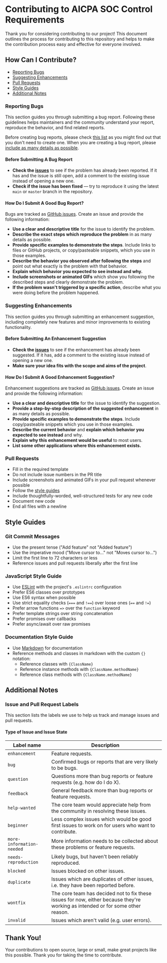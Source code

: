 # Contributing to AICPA SOC Control Requirements

Thank you for considering contributing to our project! This document outlines the process for contributing to this repository and helps to make the contribution process easy and effective for everyone involved.

## How Can I Contribute?

- [Reporting Bugs](#reporting-bugs)
- [Suggesting Enhancements](#suggesting-enhancements)
- [Pull Requests](#pull-requests)
- [Style Guides](#style-guides)
- [Additional Notes](#additional-notes)

### Reporting Bugs

This section guides you through submitting a bug report. Following these guidelines helps maintainers and the community understand your report, reproduce the behavior, and find related reports.

Before creating bug reports, please check [this list](#before-submitting-a-bug-report) as you might find out that you don't need to create one. When you are creating a bug report, please [include as many details as possible](#how-do-i-submit-a-good-bug-report).

#### Before Submitting A Bug Report

- **Check the [issues](../../issues)** to see if the problem has already been reported. If it has and the issue is still open, add a comment to the existing issue instead of opening a new one.
- **Check if the issue has been fixed** — try to reproduce it using the latest `main` or `master` branch in the repository.

#### How Do I Submit A Good Bug Report?

Bugs are tracked as [GitHub issues](../../issues). Create an issue and provide the following information:

- **Use a clear and descriptive title** for the issue to identify the problem.
- **Describe the exact steps which reproduce the problem** in as many details as possible.
- **Provide specific examples to demonstrate the steps**. Include links to files or GitHub projects, or copy/pasteable snippets, which you use in those examples.
- **Describe the behavior you observed after following the steps** and point out what exactly is the problem with that behavior.
- **Explain which behavior you expected to see instead and why.**
- **Include screenshots or animated GIFs** which show you following the described steps and clearly demonstrate the problem.
- **If the problem wasn't triggered by a specific action**, describe what you were doing before the problem happened.

### Suggesting Enhancements

This section guides you through submitting an enhancement suggestion, including completely new features and minor improvements to existing functionality.

#### Before Submitting An Enhancement Suggestion

- **Check the [issues](../../issues)** to see if the enhancement has already been suggested. If it has, add a comment to the existing issue instead of opening a new one.
- **Make sure your idea fits with the scope and aims of the project**.

#### How Do I Submit A Good Enhancement Suggestion?

Enhancement suggestions are tracked as [GitHub issues](../../issues). Create an issue and provide the following information:

- **Use a clear and descriptive title** for the issue to identify the suggestion.
- **Provide a step-by-step description of the suggested enhancement** in as many details as possible.
- **Provide specific examples to demonstrate the steps**. Include copy/pasteable snippets which you use in those examples.
- **Describe the current behavior** and **explain which behavior you expected to see instead** and why.
- **Explain why this enhancement would be useful** to most users.
- **List some other applications where this enhancement exists.**

### Pull Requests

- Fill in the required template
- Do not include issue numbers in the PR title
- Include screenshots and animated GIFs in your pull request whenever possible
- Follow the [style guides](#style-guides)
- Include thoughtfully-worded, well-structured tests for any new code
- Document new code
- End all files with a newline

## Style Guides

### Git Commit Messages

- Use the present tense ("Add feature" not "Added feature")
- Use the imperative mood ("Move cursor to..." not "Moves cursor to...")
- Limit the first line to 72 characters or less
- Reference issues and pull requests liberally after the first line

### JavaScript Style Guide

- Use [ESLint](https://eslint.org/) with the project's `.eslintrc` configuration
- Prefer ES6 classes over prototypes
- Use ES6 syntax when possible
- Use strict equality checks (`===` and `!==`) over loose ones (`==` and `!=`)
- Prefer arrow functions `=>` over the `function` keyword
- Prefer template strings over string concatenation
- Prefer promises over callbacks
- Prefer async/await over raw promises

### Documentation Style Guide

- Use [Markdown](https://daringfireball.net/projects/markdown/) for documentation
- Reference methods and classes in markdown with the custom `{}` notation:
  - Reference classes with `{ClassName}`
  - Reference instance methods with `{ClassName.methodName}`
  - Reference class methods with `{ClassName.methodName}`

## Additional Notes

### Issue and Pull Request Labels

This section lists the labels we use to help us track and manage issues and pull requests.

#### Type of Issue and Issue State

| Label name                | Description                                                                                                                     |
| ------------------------- | ------------------------------------------------------------------------------------------------------------------------------- |
| `enhancement`             | Feature requests.                                                                                                               |
| `bug`                     | Confirmed bugs or reports that are very likely to be bugs.                                                                      |
| `question`                | Questions more than bug reports or feature requests (e.g. how do I do X).                                                       |
| `feedback`                | General feedback more than bug reports or feature requests.                                                                     |
| `help-wanted`             | The core team would appreciate help from the community in resolving these issues.                                               |
| `beginner`                | Less complex issues which would be good first issues to work on for users who want to contribute.                               |
| `more-information-needed` | More information needs to be collected about these problems or feature requests.                                                |
| `needs-reproduction`      | Likely bugs, but haven't been reliably reproduced.                                                                              |
| `blocked`                 | Issues blocked on other issues.                                                                                                 |
| `duplicate`               | Issues which are duplicates of other issues, i.e. they have been reported before.                                               |
| `wontfix`                 | The core team has decided not to fix these issues for now, either because they're working as intended or for some other reason. |
| `invalid`                 | Issues which aren't valid (e.g. user errors).                                                                                   |

## Thank You!

Your contributions to open source, large or small, make great projects like this possible. Thank you for taking the time to contribute.
